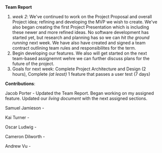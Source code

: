 **Team Report**
  1. *week 2*: We've continued to work on the Project Proposal and overall Project idea; refining and developing the MVP we wish to create. We've also began creating the first Project Presentation which is including these newer and more refined ideas. No software development has started yet, but research and planning has so we can *hit the ground running* next week. We have also have created and signed a team contract outlining team rules and responsibilites for the term. 
  2. Begin developing our features. We also will get started on the next team-based assignemnt wehre we can further discuss plans for the future of the project.
  3. Goals for next week: Complete Project Architecture and Design (2 hours), Complete *(at least)* 1 feature that passes a user test (7 days)

**Contributions**:

  Jacob Porter - Updated the Team Report. Began working on my assigned feature. Updated our *living document* with the next assigned sections.
  
  Samuel Jamieson - 
  
  Kai Turner - 
  
  Oscar Ludwig -

  Cameron Dilworth - 

  Andrew Vu - 

